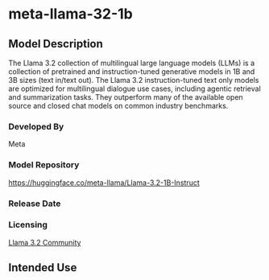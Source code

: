 # **meta-llama-32-1b**

<!--
This document provides a basic model card for the model that this catalog entity represents. It will be prepopulated with some of the information that you fill out, but add to it as needed.
-->

## **Model Description**
The Llama 3.2 collection of multilingual large language models (LLMs) is a collection of pretrained and instruction-tuned generative models in 1B and 3B sizes (text in/text out). The Llama 3.2 instruction-tuned text only models are optimized for multilingual dialogue use cases, including agentic retrieval and summarization tasks. They outperform many of the available open source and closed chat models on common industry benchmarks.

### **Developed By**
Meta

### **Model Repository**
https://huggingface.co/meta-llama/Llama-3.2-1B-Instruct

### **Release Date**
<!--
If you want to highlight when the model was released or published, include that here
-->

### **Licensing**
[Llama 3.2 Community](https://github.com/meta-llama/llama-models/blob/main/models/llama3_2/LICENSE)

## **Intended Use**
<!--
Use this section to fill out intended usecases for the model
-->
